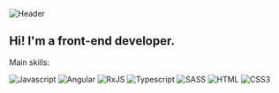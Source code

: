 ![Header](https://github.com/Dmytro-Doronin/Dmytro-Doronin/blob/main/assets/GH_D.gif)

## Hi! I'm a front-end developer.  

Main skills: 

![Javascript](https://img.shields.io/badge/-Javascript-090909?style=for-the-bage&logo=javascript 
)
![Angular](https://img.shields.io/badge/-Typescript-090909?style=for-the-bage&logo=angular
)
![RxJS](https://img.shields.io/badge/-RxJS-090909?style=for-the-badge&logo=rxjs&logoColor=B7178C)
![Typescript](https://img.shields.io/badge/-Typescript-090909?style=for-the-bage&logo=Typescript
)
![SASS](https://img.shields.io/badge/-Sass-090909?style=for-the-bage&logo=sass
)
![HTML](https://img.shields.io/badge/-HTML-090909?style=for-the-bage&logo=HTML5
)
![CSS3](https://img.shields.io/badge/-css-090909?style=for-the-bage&logo=css3&logoColor=blue
)



